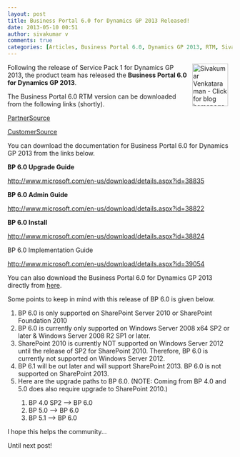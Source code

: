 ```yaml
---
layout: post
title: Business Portal 6.0 for Dynamics GP 2013 Released!
date: 2013-05-10 00:51
author: sivakumar v
comments: true
categories: [Articles, Business Portal 6.0, Dynamics GP 2013, RTM, Sivakumar Venkataraman, Uncategorized]
---
```

<p style="text-align: left;"><a title="Sivakumar Venkataraman - Click for blog homepage"><img src="https://microsofttpd.github.io/assets/0871.sivav.jpg" alt="Sivakumar Venkataraman - Click for blog homepage" width="80" height="95" align="right" border="0" hspace="10" /></a>Following the release of Service Pack 1 for Dynamics GP 2013, the product team has released the <strong>Business Portal 6.0 for Dynamics GP 2013</strong>.</p>
<p>The Business Portal 6.0 RTM version can be downloaded from the following links (shortly).</p>
<p><a title="PartnerSource" href="https://mbs.microsoft.com/partnersource/downloads/releases/MDGP2013_Release_Download" target="_blank">PartnerSource</a></p>
<p><a title="CustomerSource" href="https://mbs.microsoft.com/customersource/downloads/servicepacks/MDGP2013_Release_Download" target="_blank">CustomerSource</a></p>
<p>You can download the documentation for Business Portal 6.0 for Dynamics GP 2013 from the links below.</p>
<p><strong>BP 6.0 Upgrade Guide</strong></p>
<p><strong></strong><a title="BP 6.0 Upgrade Guide" href="http://www.microsoft.com/en-us/download/details.aspx?id=38835" target="_blank">http://www.microsoft.com/en-us/download/details.aspx?id=38835</a></p>
<p><strong>BP 6.0 Admin Guide</strong></p>
<p><a title="BP 6.0 Admin Guide" href="http://www.microsoft.com/en-us/download/details.aspx?id=38822" target="_blank">http://www.microsoft.com/en-us/download/details.aspx?id=38822</a></p>
<p><strong>BP 6.0 Install</strong></p>
<p><strong></strong><a title="BP 6.0 Install" href="http://www.microsoft.com/en-us/download/details.aspx?id=38824" target="_blank">http://www.microsoft.com/en-us/download/details.aspx?id=38824</a></p>
<p>BP 6.0 Implementation Guide</p>
<p><a title="BP 6.0 Implementation Guide" href="http://www.microsoft.com/en-us/download/details.aspx?id=39054" target="_blank">http://www.microsoft.com/en-us/download/details.aspx?id=39054</a></p>
<p>You can also download the Business Portal 6.0 for Dynamics GP 2013 directly from <a title="here" href="https://mbs2.microsoft.com/fileexchange/?fileID=bf1e53a4-9c76-4302-a0c8-0c538434f265" target="_blank">here</a>.</p>
<p>Some points to keep in mind with this release of BP 6.0 is given below.</p>
<ol>
<li>BP 6.0 is only supported on SharePoint Server 2010 or SharePoint Foundation 2010</li>
<li>BP 6.0 is currently only supported on Windows Server 2008 x64 SP2 or later &amp; Windows Server 2008 R2 SP1 or later.</li>
<li>SharePoint 2010 is currently NOT supported on Windows Server 2012 until the release of SP2 for SharePoint 2010. Therefore, BP 6.0 is currently not supported on Windows Server 2012.</li>
<li>BP 6.1 will be out later and will support SharePoint 2013. BP 6.0 is not supported on SharePoint 2013.</li>
<li>Here are the upgrade paths to BP 6.0. (NOTE: Coming from BP 4.0 and 5.0 does also require upgrade to SharePoint 2010.)</li>
<ol>
<li>BP 4.0 SP2 --&gt; BP 6.0</li>
<li>BP 5.0 --&gt; BP 6.0</li>
<li>BP 5.1 --&gt; BP 6.0</li>
</ol></ol>
<p>I hope this helps the community...</p>
<p>Until next post!</p>
